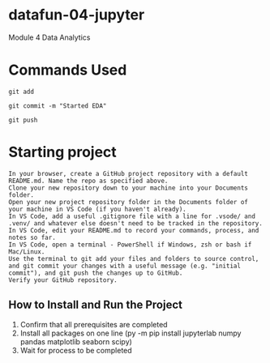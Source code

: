 # datafun-04-jupyter
Module 4 Data Analytics 

# Commands Used 
```
git add

git commit -m "Started EDA"

git push 

```
# Starting project

```
In your browser, create a GitHub project repository with a default README.md. Name the repo as specified above.
Clone your new repository down to your machine into your Documents folder.
Open your new project repository folder in the Documents folder of your machine in VS Code (if you haven't already).
In VS Code, add a useful .gitignore file with a line for .vsode/ and .venv/ and whatever else doesn't need to be tracked in the repository.
In VS Code, edit your README.md to record your commands, process, and notes so far.
In VS Code, open a terminal - PowerShell if Windows, zsh or bash if Mac/Linux.
Use the terminal to git add your files and folders to source control, and git commit your changes with a useful message (e.g. "initial commit"), and git push the changes up to GitHub.
Verify your GitHub repository.

```

## How to Install and Run the Project 

1. Confirm that all prerequisites are completed  
2. Install all packages on one line (py -m pip install jupyterlab numpy pandas matplotlib seaborn scipy)
3. Wait for process to be completed 

